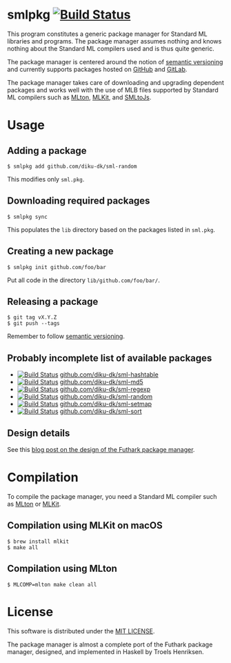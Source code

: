 # smlpkg [![Build Status](https://travis-ci.org/diku-dk/smlpkg.svg?branch=master)](https://travis-ci.org/diku-dk/smlpkg)

This program constitutes a generic package manager for Standard ML
libraries and programs. The package manager assumes nothing and knows
nothing about the Standard ML compilers used and is thus quite
generic.

The package manager is centered around the notion of [semantic
versioning](https://semver.org/) and currently supports packages
hosted on [GitHub](https://github.com/) and
[GitLab](https://about.gitlab.com/).

The package manager takes care of downloading and upgrading dependent
packages and works well with the use of MLB files supported by
Standard ML compilers such as [MLton](http://mlton.org/),
[MLKit](http://elsman.com/mlkit/), and
[SMLtoJs](http://www.smlserver.org/smltojs/).

# Usage

## Adding a package

```
$ smlpkg add github.com/diku-dk/sml-random
```

This modifies only `sml.pkg`.

## Downloading required packages

```
$ smlpkg sync
```

This populates the `lib` directory based on the packages listed in `sml.pkg`.

## Creating a new package

```
$ smlpkg init github.com/foo/bar
```

Put all code in the directory `lib/github.com/foo/bar/`.

## Releasing a package

```
$ git tag vX.Y.Z
$ git push --tags
```

Remember to follow [semantic versioning](https://semver.org).

## Probably incomplete list of available packages

* [![Build Status](https://travis-ci.org/diku-dk/sml-hashtable.svg?branch=master)](https://travis-ci.org/diku-dk/sml-hashtable)
  [github.com/diku-dk/sml-hashtable](https://github.com/diku-dk/sml-hashtable)
* [![Build Status](https://travis-ci.org/diku-dk/sml-md5.svg?branch=master)](https://travis-ci.org/diku-dk/sml-md5)
  [github.com/diku-dk/sml-md5](https://github.com/diku-dk/sml-md5)
* [![Build Status](https://travis-ci.org/diku-dk/sml-regexp.svg?branch=master)](https://travis-ci.org/diku-dk/sml-regexp)
  [github.com/diku-dk/sml-regexp](https://github.com/diku-dk/sml-regexp)
* [![Build Status](https://travis-ci.org/diku-dk/sml-random.svg?branch=master)](https://travis-ci.org/diku-dk/sml-random)
  [github.com/diku-dk/sml-random](https://github.com/diku-dk/sml-random)
* [![Build Status](https://travis-ci.org/diku-dk/sml-setmap.svg?branch=master)](https://travis-ci.org/diku-dk/sml-setmap)
  [github.com/diku-dk/sml-setmap](https://github.com/diku-dk/sml-setmap)
* [![Build Status](https://travis-ci.org/diku-dk/sml-sort.svg?branch=master)](https://travis-ci.org/diku-dk/sml-sort)
  [github.com/diku-dk/sml-sort](https://github.com/diku-dk/sml-sort)

## Design details

See this [blog post on the design of the Futhark package
manager](https://futhark-lang.org/blog/2018-08-03-the-present-futhark-package-manager.html).

# Compilation

To compile the package manager, you need a Standard ML compiler such
as [MLton](http://mlton.org/) or [MLKit](http://elsman.com/mlkit/).

## Compilation using MLKit on macOS

```
$ brew install mlkit
$ make all
```

## Compilation using MLton

```
$ MLCOMP=mlton make clean all
```

# License

This software is distributed under the [MIT LICENSE](LICENSE).

The package manager is almost a complete port of the Futhark
package manager, designed, and implemented in Haskell by Troels
Henriksen.
